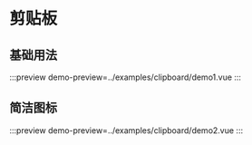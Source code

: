# 剪贴板

## 基础用法

:::preview
demo-preview=../examples/clipboard/demo1.vue
:::

## 简洁图标

:::preview
demo-preview=../examples/clipboard/demo2.vue
:::
